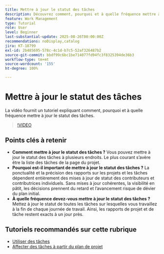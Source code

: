 ```yaml
---
title: Mettre à jour le statut des tâches
description: Découvrez comment, pourquoi et à quelle fréquence mettre à jour le statut des tâches.
feature: Work Management
type: Tutorial
role: User
level: Beginner
last-substantial-update: 2025-08-26T00:00:00Z
recommendations: noDisplay,catalog
jira: KT-18799
exl-id: 2b485695-578c-4c1d-b7c5-52af326487b2
source-git-commit: bbdf99c6bc1be714077fd94fc3f8325394de36b3
workflow-type: tm+mt
source-wordcount: '155'
ht-degree: 100%

---
```


# Mettre à jour le statut des tâches

La vidéo fournit un tutoriel expliquant comment, pourquoi et à quelle fréquence mettre à jour le statut des tâches.

>[!VIDEO](https://video.tv.adobe.com/v/3471167/?quality=12&learn=on&enablevpops=1)

## Points clés à retenir

* **Comment mettre à jour le statut des tâches ?** Vous pouvez mettre à jour le statut des tâches à plusieurs endroits. Le plus courant s’avère être la liste des tâches de la page du projet.
* **Pourquoi est-il important de mettre à jour le statut des tâches ?** La ponctualité et la précision des rapports sur les projets et les tâches dépendent entièrement des mises à jour de statut des contributeurs et contributrices individuels. Sans mises à jour cohérentes, la visibilité en pâtit, les décisions prennent du retard et l’avancement risque de dévier du plan initial.
* **À quelle fréquence devez-vous mettre à jour le statut des tâches ?** Mettez à jour le statut de toutes les tâches sur lesquelles vous travaillez à la fin de chaque journée de travail. Ainsi, les rapports de projet et de tâche restent exacts à un jour près.


## Tutoriels recommandés sur cette rubrique

* [Utiliser des tâches](/help/manage-work/tasks/work-with-tasks.md)
* [Affecter des tâches à partir du plan de projet](/help/manage-work/tasks/assign-tasks-from-the-project-plan.md)
